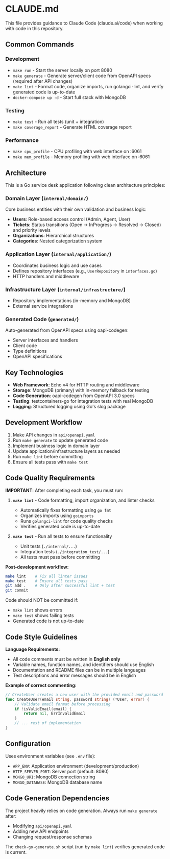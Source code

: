# CLAUDE.md

This file provides guidance to Claude Code (claude.ai/code) when working with code in this repository.

## Common Commands

### Development
- `make run` - Start the server locally on port 8080
- `make generate` - Generate server/client code from OpenAPI specs (required after API changes)
- `make lint` - Format code, organize imports, run golangci-lint, and verify generated code is up-to-date
- `docker-compose up -d` - Start full stack with MongoDB

### Testing
- `make test` - Run all tests (unit + integration)
- `make coverage_report` - Generate HTML coverage report

### Performance
- `make cpu_profile` - CPU profiling with web interface on :6061
- `make mem_profile` - Memory profiling with web interface on :6061

## Architecture

This is a Go service desk application following clean architecture principles:

### Domain Layer (`internal/domain/`)
Core business entities with their own validation and business logic:
- **Users**: Role-based access control (Admin, Agent, User)
- **Tickets**: Status transitions (Open → InProgress → Resolved → Closed) and priority levels
- **Organizations**: Hierarchical structures
- **Categories**: Nested categorization system

### Application Layer (`internal/application/`)
- Coordinates business logic and use cases
- Defines repository interfaces (e.g., `UserRepository` in `interfaces.go`)
- HTTP handlers and middleware

### Infrastructure Layer (`internal/infrastructure/`)
- Repository implementations (in-memory and MongoDB)
- External service integrations

### Generated Code (`generated/`)
Auto-generated from OpenAPI specs using oapi-codegen:
- Server interfaces and handlers
- Client code
- Type definitions
- OpenAPI specifications

## Key Technologies

- **Web Framework**: Echo v4 for HTTP routing and middleware
- **Storage**: MongoDB (primary) with in-memory fallback for testing
- **Code Generation**: oapi-codegen from OpenAPI 3.0 specs
- **Testing**: testcontainers-go for integration tests with real MongoDB
- **Logging**: Structured logging using Go's slog package

## Development Workflow

1. Make API changes in `api/openapi.yaml`
2. Run `make generate` to update generated code
3. Implement business logic in domain layer
4. Update application/infrastructure layers as needed
5. Run `make lint` before committing
6. Ensure all tests pass with `make test`

## Code Quality Requirements

**IMPORTANT**: After completing each task, you must run:

1. **`make lint`** - Code formatting, import organization, and linter checks
   - Automatically fixes formatting using `go fmt`
   - Organizes imports using `goimports`
   - Runs `golangci-lint` for code quality checks
   - Verifies generated code is up-to-date

2. **`make test`** - Run all tests to ensure functionality
   - Unit tests (`./internal/...`)
   - Integration tests (`./integration_test/...`) 
   - All tests must pass before committing

**Post-development workflow:**
```bash
make lint    # Fix all linter issues
make test    # Ensure all tests pass
git add .    # Only after successful lint + test
git commit
```

Code should NOT be committed if:
- `make lint` shows errors
- `make test` shows failing tests
- Generated code is not up-to-date

## Code Style Guidelines

**Language Requirements:**
- All code comments must be written in **English only**
- Variable names, function names, and identifiers should use English
- Documentation and README files can be in multiple languages
- Test descriptions and error messages should be in English

**Example of correct commenting:**
```go
// CreateUser creates a new user with the provided email and password
func CreateUser(email string, password string) (*User, error) {
    // Validate email format before processing
    if !isValidEmail(email) {
        return nil, ErrInvalidEmail
    }
    // ... rest of implementation
}
```

## Configuration

Uses environment variables (see `.env` file):
- `APP_ENV`: Application environment (development/production)
- `HTTP_SERVER_PORT`: Server port (default: 8080)
- `MONGO_URI`: MongoDB connection string
- `MONGO_DATABASE`: MongoDB database name

## Code Generation Dependencies

The project heavily relies on code generation. Always run `make generate` after:
- Modifying `api/openapi.yaml`
- Adding new API endpoints
- Changing request/response schemas

The `check-go-generate.sh` script (run by `make lint`) verifies generated code is current.